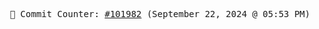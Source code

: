 <p align="center">
    <samp>
        📮 Commit Counter: <a href="https://github.com/Javascript-void0/Javascript-void0/commits/main">#101982</a> (September 22, 2024 @ 05:53 PM)
    </samp>
</p>